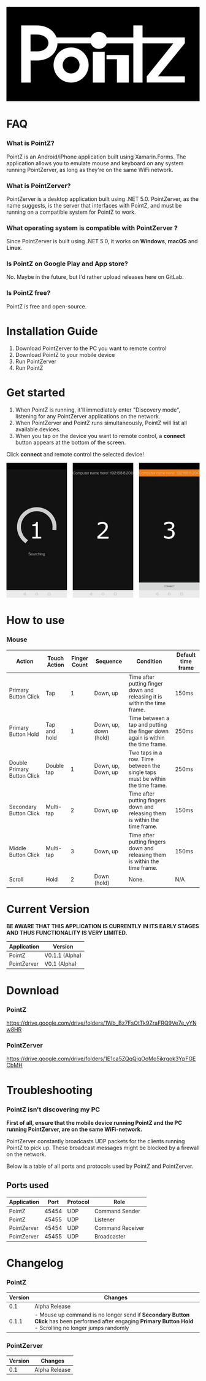 ![](Graphic/Logo/pz_banner.png)

# FAQ

### What is PointZ?

PointZ is an Android/iPhone application built using Xamarin.Forms. The application allows you to emulate mouse and keyboard on any system running PointZerver, as long as they're on the same WiFi network. 

### What is PointZerver?

PointZerver is a desktop application built using .NET 5.0. PointZerver, as the name suggests, is the server that interfaces with PointZ, and must be running on a compatible system for PointZ to work.

### What operating system is compatible with PointZerver ?

Since PointZerver is built using .NET 5.0, it works on **Windows**, **macOS** and **Linux**.

### Is PointZ on Google Play and App store?

No. Maybe in the future, but I'd rather upload releases here on GitLab.

### Is  PointZ free?

PointZ is free and open-source.

# Installation Guide

1. Download PointZerver to the PC you want to remote control
2. Download PointZ to your mobile device
3. Run PointZerver
4. Run PointZ

# Get started

1. When PointZ is running, it'll immediately enter "Discovery mode", listening for any PointZerver applications on the network. 
2. When PointZerver and PointZ runs simultaneously, PointZ will list all available devices.
3. When you tap on the device you want to remote control, a **connect** button appears at the bottom of the screen.

Click **connect** and remote control the selected device!

![](Graphic/Guide/PointZ/Full.png)

# How to use

### Mouse

| Action                      | Touch Action | Finger Count | Sequence              | Condition                                                    | Default time frame |
| --------------------------- | ------------ | ------------ | --------------------- | ------------------------------------------------------------ | ------------------ |
| Primary Button Click        | Tap          | 1            | Down, up              | Time after putting finger down and releasing it is within the time frame. | 150ms              |
| Primary Button Hold         | Tap and hold | 1            | Down, up, down (hold) | Time between a tap and putting the finger down again is within the time frame. | 250ms              |
| Double Primary Button Click | Double tap   | 1            | Down, up, Down, up    | Two taps in a row. Time between the single taps must be within the time frame. | 250ms              |
| Secondary Button Click      | Multi-tap    | 2            | Down, up              | Time after putting fingers down and releasing them is within the time frame. | 150ms              |
| Middle Button Click         | Multi-tap    | 3            | Down, up              | Time after putting fingers down and releasing them is within the time frame. | 150ms              |
| Scroll                      | Hold         | 2            | Down (hold)           | None.                                                        | N/A                |

# Current Version

**BE AWARE THAT THIS APPLICATION IS CURRENTLY IN ITS EARLY STAGES AND THUS FUNCTIONALITY IS VERY LIMITED.**

| Application | Version        |
| ----------- | -------------- |
| PointZ      | V0.1.1 (Alpha) |
| PointZerver | V0.1 (Alpha)   |


# Download

### PointZ

https://drive.google.com/drive/folders/1Wb_Bz7FsOtTk9ZraFRQ9Ve7e_yYNw8HR

### PointZerver

https://drive.google.com/drive/folders/1E1ca5ZQqQigOoMo5ikrgok3YpFGECbMH

# Troubleshooting

### PointZ isn't discovering my PC

**First of all, ensure that the mobile device running PointZ and the PC running PointZerver, are on the same WiFi-network.**

PointZerver constantly broadcasts UDP packets for the clients running PointZ to pick up. These broadcast messages might be blocked by a firewall on the network.

Below is a table of all ports and protocols used by PointZ and PointZerver.

## Ports used

| Application | Port     | Protocol | Role             |
| ----------- | ----- | -------- | ---------------- |
| PointZ      | 45454 | UDP      | Command Sender   |
| PointZ      | 45455 | UDP      | Listener         |
| PointZerver | 45454 | UDP      | Command Receiver |
| PointZerver | 45455 | UDP      | Broadcaster      |

# Changelog

### PointZ

| Version | Changes                                                      |
| ------- | ------------------------------------------------------------ |
| 0.1     | Alpha Release                                                |
| 0.1.1   | - Mouse up command is no longer send if **Secondary Button Click** has been performed after engaging **Primary Button Hold**<br />- Scrolling no longer jumps randomly |

### PointZerver

| Version | Changes       |
| ------- | ------------- |
| 0.1     | Alpha Release |

